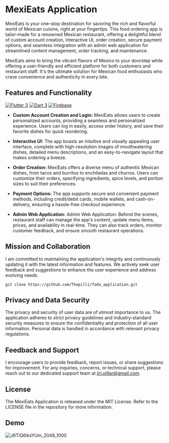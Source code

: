 # MexiEats Application

MexiEats is your one-stop destination for savoring the rich and flavorful world of Mexican cuisine, right at your fingertips. This food ordering app is tailor-made for a renowned Mexican restaurant, offering a delightful blend of custom account creation, interactive UI, order creation, secure payment options, and seamless integration with an admin web application for streamlined content management, order tracking, and maintenance.

MexiEats aims to bring the vibrant flavors of Mexico to your doorstep while offering a user-friendly and efficient platform for both customers and restaurant staff. It's the ultimate solution for Mexican food enthusiasts who crave convenience and authenticity in every bite.

## Features and Functionality

[![Flutter 3](https://img.shields.io/badge/Flutter-3.10-02569b.svg?style=flat-square&logo=flutter&logoColor=13b9fd)](https://flutter.dev/)
[![Dart 3](https://img.shields.io/badge/Dart-3.0-0175c2.svg?style=flat-square&logo=dart&logoColor=13b9fd)](https://dart.dev/)
[![Firebase](https://img.shields.io/badge/Firebase--ffcc30.svg?style=flat-square&logo=firebase)](https://firebase.google.com/)

- **Custom Account Creation and Login:**
  MexiEats allows users to create personalized accounts, providing a seamless and personalized experience. Users can log in easily, access order history, and save their favorite dishes for quick reordering.

- **Interactive UI:**
  The app boasts an intuitive and visually appealing user interface, complete with high-resolution images of mouthwatering dishes, detailed menu descriptions, and an easy-to-navigate layout that makes ordering a breeze.

- **Order Creation:**
  MexiEats offers a diverse menu of authentic Mexican dishes, from tacos and burritos to enchiladas and churros. Users can customize their orders, specifying ingredients, spice levels, and portion sizes to suit their preferences.

- **Payment Options:**
  The app supports secure and convenient payment methods, including credit/debit cards, mobile wallets, and cash-on-delivery, ensuring a hassle-free checkout experience.

- **Admin Web Application:**
  Admin Web Application: Behind the scenes, restaurant staff can manage the app's content, update menu items, prices, and availability in real-time. They can also track orders, monitor customer feedback, and ensure smooth restaurant operations.

## Mission and Collaboration

I am committed to maintaining the application's integrity and continuously updating it with the latest information and features. We actively seek user feedback and suggestions to enhance the user experience and address evolving needs.

```
git clone https://github.com/Thepilli/foda_application.git
```

## Privacy and Data Security

The privacy and security of user data are of utmost importance to us. The application adheres to strict privacy guidelines and industry-standard security measures to ensure the confidentiality and protection of all user information. Personal data is handled in accordance with relevant privacy regulations.

## Feedback and Support

I encourage users to provide feedback, report issues, or share suggestions for improvement. For any inquiries, concerns, or technical support, please reach out to our dedicated support team at jiri.pillar@gmail.com.

## License

The MexiEats Application is released under the MIT License. Refer to the LICENSE file in the repository for more information.

## Demo
![J6TiQ6iksYUm_2048_1000](https://github.com/Thepilli/foda_application/assets/104307512/70f79245-c313-4072-8175-a62d7a55f624)
